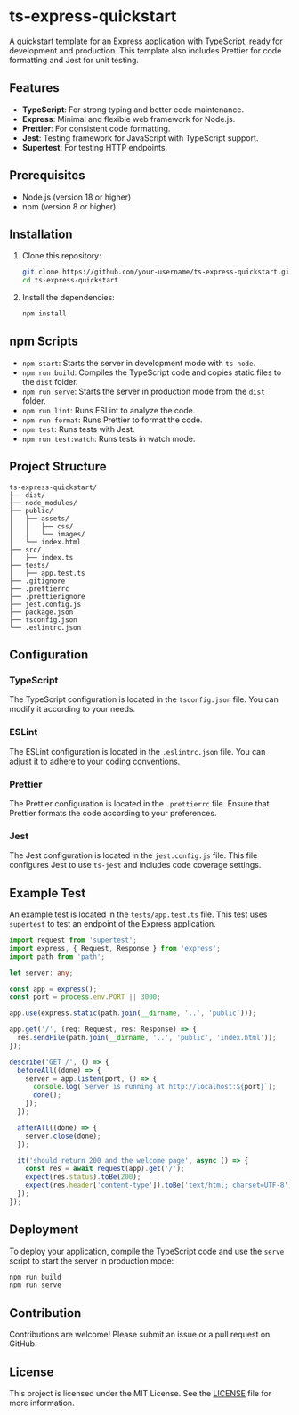 # ts-express-quickstart

A quickstart template for an Express application with TypeScript, ready for development and production. This template also includes Prettier for code formatting and Jest for unit testing.

## Features

- **TypeScript**: For strong typing and better code maintenance.
- **Express**: Minimal and flexible web framework for Node.js.
- **Prettier**: For consistent code formatting.
- **Jest**: Testing framework for JavaScript with TypeScript support.
- **Supertest**: For testing HTTP endpoints.

## Prerequisites

- Node.js (version 18 or higher)
- npm (version 8 or higher)

## Installation

1. Clone this repository:

   ```bash
   git clone https://github.com/your-username/ts-express-quickstart.git
   cd ts-express-quickstart
   ```

2. Install the dependencies:

   ```bash
   npm install
   ```

## npm Scripts

- `npm start`: Starts the server in development mode with `ts-node`.
- `npm run build`: Compiles the TypeScript code and copies static files to the `dist` folder.
- `npm run serve`: Starts the server in production mode from the `dist` folder.
- `npm run lint`: Runs ESLint to analyze the code.
- `npm run format`: Runs Prettier to format the code.
- `npm test`: Runs tests with Jest.
- `npm run test:watch`: Runs tests in watch mode.

## Project Structure

```arduino
ts-express-quickstart/
├── dist/
├── node_modules/
├── public/
│   ├── assets/
│   │   ├── css/
│   │   └── images/
│   └── index.html
├── src/
│   ├── index.ts
├── tests/
│   ├── app.test.ts
├── .gitignore
├── .prettierrc
├── .prettierignore
├── jest.config.js
├── package.json
├── tsconfig.json
└── .eslintrc.json
```

## Configuration

### TypeScript

The TypeScript configuration is located in the `tsconfig.json` file. You can modify it according to your needs.

### ESLint

The ESLint configuration is located in the `.eslintrc.json` file. You can adjust it to adhere to your coding conventions.

### Prettier

The Prettier configuration is located in the `.prettierrc` file. Ensure that Prettier formats the code according to your preferences.

### Jest

The Jest configuration is located in the `jest.config.js` file. This file configures Jest to use `ts-jest` and includes code coverage settings.

## Example Test

An example test is located in the `tests/app.test.ts` file. This test uses `supertest` to test an endpoint of the Express application.

```typescript
import request from 'supertest';
import express, { Request, Response } from 'express';
import path from 'path';

let server: any;

const app = express();
const port = process.env.PORT || 3000;

app.use(express.static(path.join(__dirname, '..', 'public')));

app.get('/', (req: Request, res: Response) => {
  res.sendFile(path.join(__dirname, '..', 'public', 'index.html'));
});

describe('GET /', () => {
  beforeAll((done) => {
    server = app.listen(port, () => {
      console.log(`Server is running at http://localhost:${port}`);
      done();
    });
  });

  afterAll((done) => {
    server.close(done);
  });

  it('should return 200 and the welcome page', async () => {
    const res = await request(app).get('/');
    expect(res.status).toBe(200);
    expect(res.header['content-type']).toBe('text/html; charset=UTF-8');
  });
});
```

## Deployment

To deploy your application, compile the TypeScript code and use the `serve` script to start the server in production mode:

```bash
npm run build
npm run serve
```

## Contribution

Contributions are welcome! Please submit an issue or a pull request on GitHub.

## License

This project is licensed under the MIT License. See the [LICENSE](LICENSE) file for more information.

